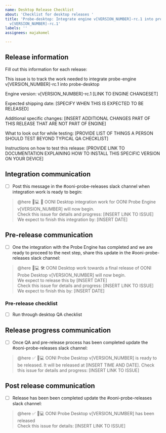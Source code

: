 ```yaml
---
name: Desktop Release Checklist
about: 'Checklist for desktop releases '
title: 'Probe-desktop: Integrate engine v[VERSION_NUMBER]-rc.1 into probe-desktop
  v[VERSION_NUMBER]-rc.1'
labels: ''
assignees: majakomel

---
```


## Release information

Fill out this information for each release:

This issue is to track the work needed to integrate probe-engine v[VERSION_NUMBER]-rc.1 into probe-desktop

Engine version: v[VERSION_NUMBER]-rc.1 [LINK TO ENGINE CHANGESET]

Expected shipping date: [SPECIFY WHEN THIS IS EXPECTED TO BE RELEASED]

Additional specific changes: [INSERT ADDITIONAL CHANGES PART OF THIS RELEASE THAT ARE NOT PART OF ENGINE]

What to look out for while testing: [PROVIDE LIST OF THINGS A PERSON SHOULD TEST BEYOND TYPICAL QA CHECKLIST]

Instructions on how to test this release: [PROVIDE LINK TO DOCUMENTATION EXPLAINING HOW TO INSTALL THIS SPECIFIC VERSION ON YOUR DEVICE]

## Integration communication 

- [ ] Post this message in the #ooni-probe-releases slack channel when integration work is ready to begin:

>@here 📱💻 🔗 OONI Desktop integration work for OONI Probe Engine v[VERSION_NUMBER] will now begin.<br/>
Check this issue for details and progress: [INSERT LINK TO ISSUE]<br/>
We expect to finish this integration by: [INSERT DATE]<br/>

## Pre-release communication 

- [ ] One the integration with the Probe Engine has completed and we are ready to proceed to the next step, share this update in the #ooni-probe-releases slack channel:

> @here 📱💻 🛠️ OONI Desktop work towards a final release of OONI Probe Desktop v[VERSION_NUMBER] will now begin.<br/>
We expect to release this by [INSERT DATE]<br/>
Check this issue for details and progress: [INSERT LINK TO ISSUE]<br/>
We expect to finish this by: [INSERT DATE]<br/>

### Pre-release checklist

- [ ] Run through desktop QA checklist 

## Release progress communication 

- [ ] Once QA and pre-release process has been completed update the #ooni-probe-releases slack channel:

>@here ✅ 📱💻  OONI Probe Desktop v[VERSION_NUMBER] is ready to be released.
It will be released at [INSERT TIME AND DATE].
Check this issue for details and progress: [INSERT LINK TO ISSUE]<br/> 

## Post release communication 

- [ ] Release has been been completed update the #ooni-probe-releases slack channel:

>@here ✅ 📱💻  OONI Probe Desktop v[VERSION_NUMBER] has been released<br/>
Check this issue for details: [INSERT LINK TO ISSUE]<br/>
